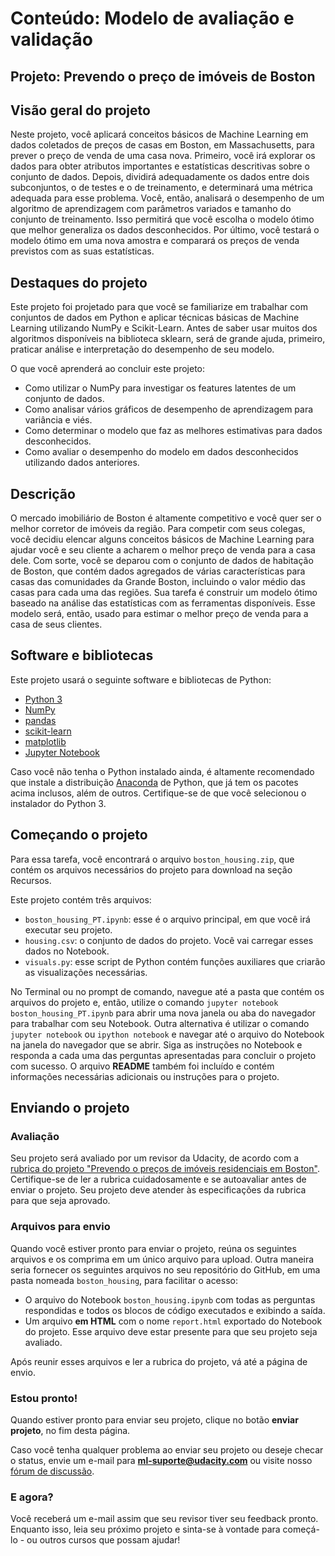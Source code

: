# Conteúdo: Modelo de avaliação e validação
## Projeto: Prevendo o preço de imóveis de Boston

## Visão geral do projeto
Neste projeto, você aplicará conceitos básicos de Machine Learning em dados coletados de preços de casas em Boston, em Massachusetts, para prever o preço de venda de uma casa nova. Primeiro, você irá explorar os dados para obter atributos importantes  e estatísticas descritivas sobre o conjunto de dados. Depois, dividirá adequadamente os dados entre dois subconjuntos, o de testes e o de treinamento, e determinará uma métrica adequada para esse problema. Você, então, analisará o desempenho de um algoritmo de aprendizagem com parâmetros variados e tamanho do conjunto de treinamento. Isso permitirá que você escolha o modelo ótimo que melhor generaliza os dados desconhecidos. Por último, você testará o modelo ótimo em uma nova amostra e comparará os preços de venda previstos com as suas estatísticas.

## Destaques do projeto
Este projeto foi projetado para que você se familiarize em trabalhar com conjuntos de dados em Python e aplicar técnicas básicas de Machine Learning utilizando NumPy e Scikit-Learn. Antes de saber usar muitos dos algoritmos disponíveis na biblioteca sklearn, será de grande ajuda, primeiro, praticar análise e interpretação do desempenho de seu modelo.

O que você aprenderá ao concluir este projeto:

- Como utilizar o NumPy para investigar os features latentes de um conjunto de dados.
- Como analisar vários gráficos de desempenho de aprendizagem para variância e viés.
- Como determinar o modelo que faz as melhores estimativas para dados desconhecidos.
- Como avaliar o desempenho do modelo em dados desconhecidos utilizando dados anteriores.

## Descrição
O mercado imobiliário de Boston é altamente competitivo e você quer ser o melhor corretor de imóveis da região. Para competir com seus colegas, você decidiu elencar alguns conceitos básicos de Machine Learning para ajudar você e seu cliente a acharem o melhor preço de venda para a casa dele. Com sorte, você se deparou com o conjunto de dados de habitação de Boston, que contém dados agregados de várias características para casas das comunidades da Grande Boston, incluindo o valor médio das casas para cada uma das regiões. Sua tarefa é construir um modelo ótimo baseado na análise das estatísticas com as ferramentas disponíveis. Esse modelo será, então, usado para estimar o melhor preço de venda para a casa de seus clientes.

## Software e bibliotecas
Este projeto usará o seguinte software e bibliotecas de Python:

- [Python 3](https://www.python.org/download)
- [NumPy](http://www.numpy.org/)
- [pandas](http://pandas.pydata.org/)
- [scikit-learn](http://scikit-learn.org/stable/)
- [matplotlib](http://matplotlib.org/)
- [Jupyter Notebook](http://ipython.org/notebook.html)

Caso você não tenha o Python instalado ainda, é altamente recomendado que instale a distribuição [Anaconda](http://continuum.io/downloads) de Python, que já tem os pacotes acima inclusos, além de outros. Certifique-se de que você selecionou o instalador do Python 3.

## Começando o projeto
Para essa tarefa, você encontrará o arquivo `boston_housing.zip`, que contém os arquivos necessários do projeto para download na seção Recursos.

Este projeto contém três arquivos:

- `boston_housing_PT.ipynb`: esse é o arquivo principal, em que você irá executar seu projeto.
- `housing.csv`: o conjunto de dados do projeto. Você vai carregar esses dados no Notebook.
- `visuals.py`: esse script de Python contém funções auxiliares que criarão as visualizações necessárias.

No Terminal ou no prompt de comando, navegue até a pasta que contém os arquivos do projeto e, então, utilize o comando `jupyter notebook boston_housing_PT.ipynb` para abrir uma nova janela ou aba do navegador para trabalhar com seu Notebook. Outra alternativa é utilizar o comando `jupyter notebook` ou `ipython notebook` e navegar até o arquivo do Notebook na janela do navegador que se abrir. Siga as instruções no Notebook e responda a cada uma das perguntas apresentadas para concluir o projeto com sucesso. O arquivo **README** também foi incluído e contém informações necessárias adicionais ou instruções para o projeto.

## Enviando o projeto
### Avaliação
Seu projeto será avaliado por um revisor da Udacity, de acordo com a [rubrica do projeto "Prevendo o preços de imóveis residenciais em Boston"](https://review.udacity.com/#!/rubrics/1686/view). Certifique-se de ler a rubrica cuidadosamente e se autoavaliar antes de enviar o projeto. Seu projeto deve atender às especificações da rubrica para que seja aprovado.

### Arquivos para envio
Quando você estiver pronto para enviar o projeto, reúna os seguintes arquivos e os comprima em um único arquivo para upload. Outra maneira seria fornecer os seguintes arquivos no seu repositório do GitHub, em uma pasta nomeada `boston_housing`, para facilitar o acesso:

- O arquivo do Notebook `boston_housing.ipynb` com todas as perguntas respondidas e todos os blocos de código executados e exibindo a saída.
- Um arquivo **em HTML** com o nome `report.html` exportado do Notebook do projeto. Esse arquivo deve estar presente para que seu projeto seja avaliado.

Após reunir esses arquivos e ler a rubrica do projeto, vá até a página de envio. 

### Estou pronto!
Quando estiver pronto para enviar seu projeto, clique no botão **enviar projeto**, no fim desta página.

Caso você tenha qualquer problema ao enviar seu projeto ou deseje checar o status, envie um e-mail para **ml-suporte@udacity.com** ou visite nosso [fórum de discussão](https://discussions.udacity.com/).

### E agora?
Você receberá um e-mail assim que seu revisor tiver seu feedback pronto. Enquanto isso, leia seu próximo projeto e sinta-se à vontade para começá-lo - ou outros cursos que possam ajudar!
